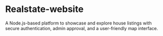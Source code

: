 # Realstate-website
A Node.js-based platform to showcase and explore house listings with secure authentication, admin approval, and a user-friendly map interface.
